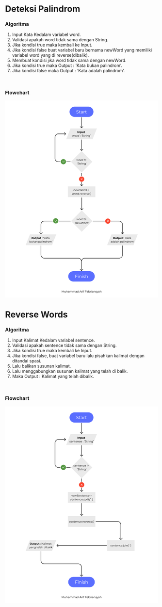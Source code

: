 <h1>Deteksi Palindrom</h1>
<h3>Algoritma</h3>
<ol>
    <li>Input Kata Kedalam variabel word.</li>
    <li>Validasi apakah word tidak sama dengan String.</li>
    <li>Jika kondisi true maka kembali ke Input.</li>
    <li>Jika kondisi false buat variabel baru bernama newWord yang memiliki variabel word yang di reverse(dibalik).</li>
    <li>Membuat kondisi jika word tidak sama dengan newWord.</li>
    <li>Jika kondisi true maka Output : ‘Kata bukan palindrom’. </li>
    <li>Jika kondisi false maka Output : ‘Kata adalah palindrom’.</li>
</ol>
<br>
<h3>Flowchart</h3>
<img src="./img/Soal1.png" width="1114" align="center" alt="Soal 1">

<h1>Reverse Words</h1>
<h3>Algoritma</h3>
<ol>
    <li>Input Kalimat Kedalam variabel sentence.</li>
    <li>Validasi apakah sentence tidak sama dengan String.</li>
    <li>Jika kondisi true maka kembali ke Input.</li>
    <li>Jika kondisi false, buat variabel baru lalu pisahkan kalimat dengan ditandai spasi.</li>
    <li>Lalu balikan susunan kalimat.</li>
    <li>Lalu menggabungkan susunan kalimat yang telah di balik.</li>
    <li>Maka Output : Kalimat yang telah dibalik.</li>
</ol>
<br>
<h3>Flowchart</h3>
<img src="./img/Soal2.png" width="1114" align="center" alt="Soal 1">
